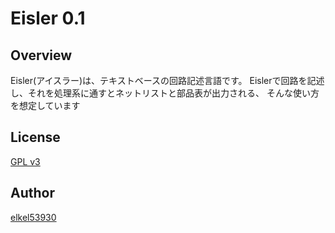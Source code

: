 # Eisler 0.1

## Overview

Eisler(アイスラー)は、テキストベースの回路記述言語です。
Eislerで回路を記述し、それを処理系に通すとネットリストと部品表が出力される、
そんな使い方を想定しています

## License

[GPL v3](https://www.gnu.org/licenses/gpl-3.0.txt)

## Author

[elkel53930](https://github.com/elkel53930/)
